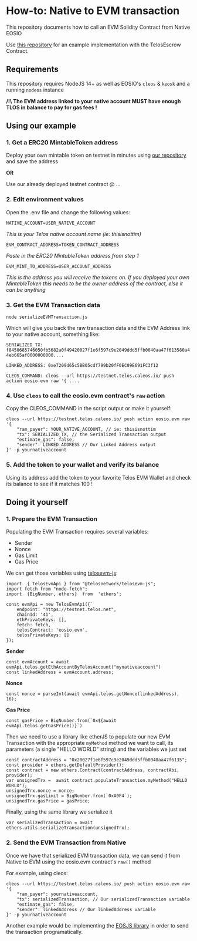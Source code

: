 # How-to: Native to EVM transaction

This repository documents how to call an EVM Solidity Contract from Native EOSIO

Use [this repository]() for an example implementation with the TelosEscrow Contract.

## Requirements

This repository requires NodeJS 14+ as well as EOSIO's `cleos` & `keosk` and a running `nodeos` instance

**/!\ The EVM address linked to your native account MUST have enough TLOS in balance to pay for gas fees !**

## Using our example

### 1. Get a ERC20 MintableToken address

Deploy your own mintable token on testnet in minutes using [our repository](https://github.com/telosnetwork/erc20-mintable-example) and save the address

**OR**

Use our already deployed testnet contract @ ...

### 2. Edit environment values
Open the .env file and change the following values:

```NATIVE_ACCOUNT=USER_NATIVE_ACCOUNT```

_This is your Telos native account name (ie: thisisnottim)_

```EVM_CONTRACT_ADDRESS=TOKEN_CONTRACT_ADDRESS```

_Paste in the ERC20 MintableToken address from step 1_

```EVM_MINT_TO_ADDRESS=USER_ACCOUNT_ADDRESS```

_This is the address you will receive the tokens on. If you deployed your own MintableToken this needs to be the owner address of the contract, else it can be anything_

### 3. Get the EVM Transaction data

`node serializeEVMTransaction.js`

Which will give you back the raw transaction data and the EVM Address link to your native account, something like:

```SERIALIZED_TX: f8450685746050fb5682a0f49420027f1e6f597c9e2049ddd5ffb0040aa47f613580a44eb665af0000000000....```

```LINKED_ADDRESS: 0xe7209d65c5BB05cdf799b20fF0EC09E691FC3f12```

```CLEOS_COMMAND: cleos --url https://testnet.telos.caleos.io/ push action eosio.evm raw '{ .... ```

### 4. Use `cleos` to call the eosio.evm contract's `raw` action

Copy the CLEOS_COMMAND in the script output or make it yourself:

```
cleos --url https://testnet.telos.caleos.io/ push action eosio.evm raw '{
    "ram_payer": YOUR_NATIVE_ACCOUNT, // ie: thisisnottim
    "tx": SERIALIZED_TX, // the Serialized Transaction output
    "estimate_gas": false,
    "sender": LINKED_ADDRESS // Our Linked Address output
}' -p yournativeaccount
```

### 5. Add the token to your wallet and verify its balance
Using its address add the token to your favorite Telos EVM Wallet and check its balance to see if it matches 100 !

## Doing it yourself

### 1. Prepare the EVM Transaction

Populating the EVM Transaction requires several variables:

- Sender
- Nonce
- Gas Limit
- Gas Price

We can get those variables using [telosevm-js](https://github.com/telosnetwork/telosevm-js):

```
import  { TelosEvmApi } from "@telosnetwork/telosevm-js";
import fetch from "node-fetch";
import  {BigNumber, ethers}  from  'ethers';

const evmApi = new TelosEvmApi({`
    endpoint: "https://testnet.telos.net",
    chainId: '41',
    ethPrivateKeys: [],
    fetch: fetch,
    telosContract: 'eosio.evm',
    telosPrivateKeys: []
});
```

**Sender**
```
const evmAccount = await evmApi.telos.getEthAccountByTelosAccount("mynativeaccount")
const linkedAddress = evmAccount.address;
```

**Nonce**
```
const nonce = parseInt(await evmApi.telos.getNonce(linkedAddress), 16);
```

**Gas Price**
```
const gasPrice = BigNumber.from(`0x${await evmApi.telos.getGasPrice()}`)
```

Then we need to use a library like etherJS to populate our new EVM Transaction with the appropriate `myMethod` method we want to call, its parameters (a single "HELLO WORLD" string) and the variables we just set

```
const contractAddress = "0x20027f1e6f597c9e2049ddd5ffb0040aa47f6135";
const provider = ethers.getDefaultProvider();
const contract = new ethers.Contract(contractAddress, contractAbi, provider);
var unsignedTrx =  await contract.populateTransaction.myMethod("HELLO WORLD"); 
unsignedTrx.nonce = nonce;
unsignedTrx.gasLimit = BigNumber.from(`0xA0F4`);
unsignedTrx.gasPrice = gasPrice;
```

Finally, using the same library we serialize it

```
var serializedTransaction = await ethers.utils.serializeTransaction(unsignedTrx);
```


### 2. Send the EVM Transaction from Native

Once we have that serialized EVM transaction data, we can send it from Native to EVM using the eosio.evm contract's `raw()` method

For example, using cleos:

```
cleos --url https://testnet.telos.caleos.io/ push action eosio.evm raw '{
    "ram_payer": yournativeaccount,
    "tx": serializedTransaction, // Our serializedTransaction variable
    "estimate_gas": false,
    "sender": linkedAddress // Our linkedAddress variable
}' -p yournativeaccount
```

Another example would be implementing the [EOSJS library](https://developers.eos.io/manuals/eosjs/latest/index) in order to send the transaction programatically.


